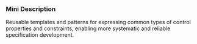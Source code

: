 ### Mini Description

Reusable templates and patterns for expressing common types of control properties and constraints, enabling more systematic and reliable specification development.
